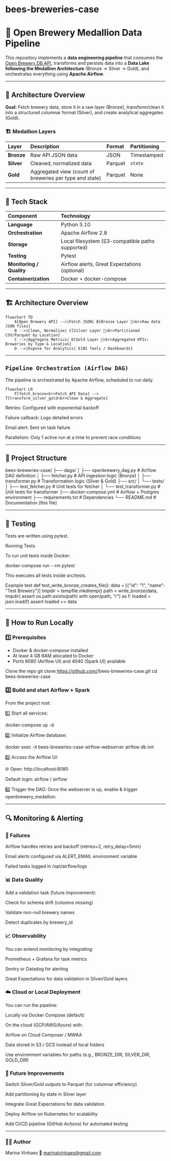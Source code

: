# bees-breweries-case

# 🍺 Open Brewery Medallion Data Pipeline

This repository implements a **data engineering pipeline** that consumes the [Open Brewery DB API](https://www.openbrewerydb.org/), transforms and persists data into a **Data Lake following the Medallion Architecture** (Bronze → Silver → Gold), and orchestrates everything using **Apache Airflow**.

---

## 🧱 Architecture Overview

**Goal:** Fetch brewery data, store it in a raw layer (Bronze), transform/clean it into a structured columnar format (Silver), and create analytical aggregates (Gold).

### 🏗️ Medallion Layers

| Layer | Description | Format | Partitioning |
|:------|:-------------|:--------|:--------------|
| **Bronze** | Raw API JSON data | JSON | Timestamped |
| **Silver** | Cleaned, normalized data | Parquet | `state` |
| **Gold** | Aggregated view (count of breweries per type and state) | Parquet | None |

---

## 🧰 Tech Stack

| Component | Technology |
|:-----------|:------------|
| **Language** | Python 3.10 |
| **Orchestration** | Apache Airflow 2.8 |
| **Storage** | Local filesystem (S3-compatible paths supported) |
| **Testing** | Pytest |
| **Monitoring / Quality** | Airflow alerts, Great Expectations (optional) |
| **Containerization** | Docker + docker-compose |

---

## 🏗️ Architecture Overview

```mermaid
flowchart TD
    A[Open Brewery API] -->|Fetch JSON| B[Bronze Layer 🥉<br>Raw data JSON files]
    B -->|Clean, Normalize| C[Silver Layer 🥈<br>Partitioned CSV/Parquet by Location]
    C -->|Aggregate Metrics| D[Gold Layer 🥇<br>Aggregated KPIs: Breweries by Type & Location]
    D -->|Expose for Analytics| E[BI Tools / Dashboards]
```
---

## ```Pipeline Orchestration (Airflow DAG)``` 

The pipeline is orchestrated by Apache Airflow, scheduled to run daily.

```mermaid
flowchart LR
    F[fetch_bronze<br>Fetch API Data] --> T[transform_silver_gold<br>Clean & Aggregate]
```

Retries: Configured with exponential backoff

Failure callback: Logs detailed errors

Email alert: Sent on task failure

Parallelism: Only 1 active run at a time to prevent race conditions

---

## 🧩 Project Structure

bees-breweries-case/
├── dags/
│   ├── openbrewery_dag.py        # Airflow DAG definition
│   ├── fetcher.py                # API ingestion logic (Bronze)
│   ├── transformer.py            # Transformation logic (Silver & Gold)
├── src/
│   └── tests/
│       ├── test_fetcher.py       # Unit tests for fetcher
│       └── test_transformer.py   # Unit tests for transformer
├── docker-compose.yml            # Airflow + Postgres environment
├── requirements.txt              # Dependencies
└── README.md                     # Documentation (this file)

---

## 🧪 Testing

Tests are written using pytest.

Running Tests

To run unit tests inside Docker:

docker-compose run --rm pytest

This executes all tests inside src/tests.

Example test
def test_write_bronze_creates_file():
    data = [{"id": "1", "name": "Test Brewery"}]
    tmpdir = tempfile.mkdtemp()
    path = write_bronze(data, tmpdir)
    assert os.path.exists(path)
    with open(path, "r") as f:
        loaded = json.load(f)
    assert loaded == data

---

## 🚀 How to Run Locally

### 1️⃣ Prerequisites
- Docker & docker-compose installed  
- At least 4 GB RAM allocated to Docker
- Ports 8080 (Airflow UI) and 4040 (Spark UI) available

Clone the repo
git clone https://github.com/<your-username>/bees-breweries-case.git
cd bees-breweries-case


### 2️⃣ Build and start Airflow + Spark

From the project root:

1️⃣ Start all services:

docker-compose up -d


2️⃣ Initialize Airflow database:

docker exec -it bees-breweries-case-airflow-webserver airflow db init


3️⃣ Access the Airflow UI:

🌐 Open: http://localhost:8080

Default login: airflow / airflow

4️⃣ Trigger the DAG:
Once the webserver is up, enable & trigger openbrewery_medallion.

---

## 🔍 Monitoring & Alerting

### 🧩 Failures

Airflow handles retries and backoff (retries=2, retry_delay=5min)

Email alerts configured via ALERT_EMAIL environment variable

Failed tasks logged in /opt/airflow/logs

### 📊 Data Quality

Add a validation task (future improvement):

Check for schema drift (columns missing)

Validate non-null brewery names

Detect duplicates by brewery_id

### 📈 Observability

You can extend monitoring by integrating:

Prometheus + Grafana for task metrics

Sentry or Datadog for alerting

Great Expectations for data validation in Silver/Gold layers

### ☁️ Cloud or Local Deployment

You can run the pipeline:

Locally via Docker Compose (default)

On the cloud (GCP/AWS/Azure) with:

Airflow on Cloud Composer / MWAA

Data stored in S3 / GCS instead of local folders

Use environment variables for paths (e.g., BRONZE_DIR, SILVER_DIR, GOLD_DIR)

### 🚀 Future Improvements

Switch Silver/Gold outputs to Parquet (for columnar efficiency)

Add partitioning by state in Silver layer

Integrate Great Expectations for data validation

Deploy Airflow on Kubernetes for scalability

Add CI/CD pipeline (GitHub Actions) for automated testing

---

### 👩‍💻 Author

Marina Vinhaes
📧 marinalvinhaes@gmail.com 